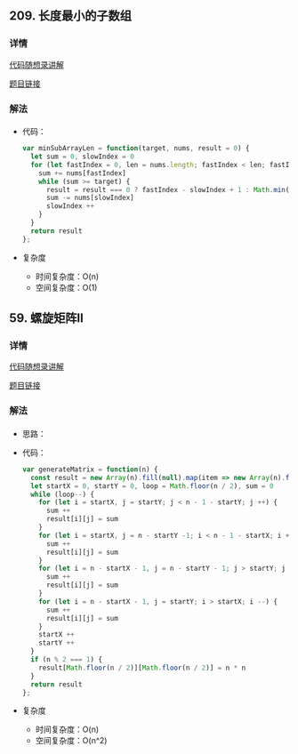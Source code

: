 ## 209. 长度最小的子数组

### 详情

[代码随想录讲解](https://programmercarl.com/0209.%E9%95%BF%E5%BA%A6%E6%9C%80%E5%B0%8F%E7%9A%84%E5%AD%90%E6%95%B0%E7%BB%84.html)

[题目链接](https://leetcode.cn/problems/minimum-size-subarray-sum/description/)

### 解法

####

- 代码：

  ```js
  var minSubArrayLen = function(target, nums, result = 0) {
    let sum = 0, slowIndex = 0
    for (let fastIndex = 0, len = nums.length; fastIndex < len; fastIndex++) {
      sum += nums[fastIndex]
      while (sum >= target) {
        result = result === 0 ? fastIndex - slowIndex + 1 : Math.min(result, fastIndex - slowIndex + 1)
        sum -= nums[slowIndex]
        slowIndex ++
      }
    }
    return result
  };
  ```

- 复杂度

  - 时间复杂度：O(n)
  - 空间复杂度：O(1)


## 59. 螺旋矩阵II

### 详情

[代码随想录讲解](https://programmercarl.com/0059.%E8%9E%BA%E6%97%8B%E7%9F%A9%E9%98%B5II.html#%E7%AE%97%E6%B3%95%E5%85%AC%E5%BC%80%E8%AF%BE)

[题目链接](https://leetcode.cn/problems/spiral-matrix-ii/description/)

### 解法

####

- 思路：

- 代码：

  ```js
  var generateMatrix = function(n) {
    const result = new Array(n).fill(null).map(item => new Array(n).fill(null))
    let startX = 0, startY = 0, loop = Math.floor(n / 2), sum = 0
    while (loop--) {
      for (let i = startX, j = startY; j < n - 1 - startY; j ++) {
        sum ++
        result[i][j] = sum
      }
      for (let i = startX, j = n - startY -1; i < n - 1 - startX; i ++) {
        sum ++
        result[i][j] = sum
      }
      for (let i = n - startX - 1, j = n - startY - 1; j > startY; j --) {
        sum ++
        result[i][j] = sum
      }
      for (let i = n - startX - 1, j = startY; i > startX; i --) {
        sum ++
        result[i][j] = sum
      }
      startX ++
      startY ++
    }
    if (n % 2 === 1) {
      result[Math.floor(n / 2)][Math.floor(n / 2)] = n * n
    }
    return result
  };
  ```

- 复杂度

  - 时间复杂度：O(n)
  - 空间复杂度：O(n^2)
